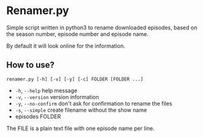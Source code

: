 # Renamer.py

Simple script written in python3 to rename downloaded episodes, based on the
season number, episode number and episode name.

By default it will look online for the information.


## How to use?

    renamer.py [-h] [-v] [-y] [-c] FOLDER [FOLDER ...]

* `-h`, `--help` help message
* `-v`, `--version` version information
* `-y`, `--no-confirm` don't ask for confirmation to rename the files
* `-s`, `--simple` create filename without the show name
* episodes FOLDER

The FILE is a plain text file with one episode name per line.
